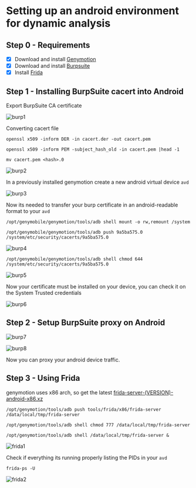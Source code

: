 # Setting up an android environment for dynamic analysis


## Step 0 - Requirements
- [x] Download and install [Genymotion](https://www.genymotion.com/download/) 
- [x] Download and install [Burpsuite](https://portswigger.net/burp/releases/community/latest)
- [x] Install [Frida](https://frida.re/docs/installation/) 

## Step 1 - Installing BurpSuite cacert into Android

Export BurpSuite CA certificate

![burp1](/includes/burp1.png)

Converting cacert file

 `openssl x509 -inform DER -in cacert.der -out cacert.pem`
 
`openssl x509 -inform PEM -subject_hash_old -in cacert.pem |head -1`

`mv cacert.pem <hash>.0`

![burp2](/includes/burp2.png)

In a previously installed genymotion create a new android virtual device `avd`

![burp3](/includes/burp3.png)

Now its needed to transfer your burp certificate in an android-readable format to your `avd`

`/opt/genymobile/genymotion/tools/adb shell mount -o rw,remount /system`

`/opt/genymobile/genymotion/tools/adb push 9a5ba575.0 /system/etc/security/cacerts/9a5ba575.0`

![burp4](/includes/burp4.png)

`/opt/genymobile/genymotion/tools/adb shell chmod 644 /system/etc/security/cacerts/9a5ba575.0`

![burp5](/includes/burp5.png)

Now your certificate must be installed on your device, you can check it on the System Trusted credentials

![burp6](/includes/burp6.png)

## Step 2 - Setup BurpSuite proxy on Android

![burp7](/includes/burp8.png)

![burp8](/includes/burp8.png)

Now you can proxy your android device traffic.

## Step 3 - Using Frida

genymotion uses x86 arch, so get the latest [frida-server-(VERSION)-android-x86.xz
](https://github.com/frida/frida/releases)

`/opt/genymotion/tools/adb push tools/frida/x86/frida-server /data/local/tmp/frida-server`

`/opt/genymotion/tools/adb shell chmod 777 /data/local/tmp/frida-server`

`/opt/genymotion/tools/adb shell /data/local/tmp/frida-server &`

![frida1](/includes/frida1.png)

Check if everything its running properly listing the PIDs in your `avd`

`frida-ps -U`

![frida2](/includes/frida2.png)


